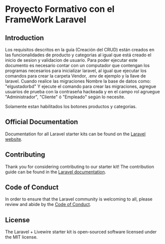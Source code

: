 # Proyecto Formativo con el FrameWork Laravel 

## Introduction

Los requisitos descritos en la guía (Creación del CRUD) están creados en las funcionalidades de producto y categorias al igual que está creado el inicio de sesion y validacion de usuario. Para poder ejecutar este documento es necesario contar con un computador que contengan los programas necesarios para inicializar laravel, al igual que ejecutar los comandos para crear la carpeta Vendor, .env de ejemplo y la llave de laravel.
Cuando realice las migraciones Nombre la base de datos como: "elgustadorbd" Y ejecute el comando para crear las migraciones, agregue usuarios de prueba con la contraseña hackeada y en el campo rol agruegue "Administrador", "Cliente" ó "Empleado" según lo necesite.

Solamente estan habilitados los botones productos y categorias.

## Official Documentation

Documentation for all Laravel starter kits can be found on the [Laravel website](https://laravel.com/docs/starter-kits).

## Contributing

Thank you for considering contributing to our starter kit! The contribution guide can be found in the [Laravel documentation](https://laravel.com/docs/contributions).

## Code of Conduct

In order to ensure that the Laravel community is welcoming to all, please review and abide by the [Code of Conduct](https://laravel.com/docs/contributions#code-of-conduct).

## License

The Laravel + Livewire starter kit is open-sourced software licensed under the MIT license.
